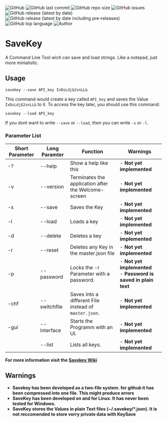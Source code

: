 ![GitHub](https://img.shields.io/github/license/heschy2/savekey?style=for-the-badge)
![GitHub last commit](https://img.shields.io/github/last-commit/heschy2/savekey?style=for-the-badge)
![GitHub repo size](https://img.shields.io/github/repo-size/heschy2/savekey?style=for-the-badge)
![GitHub issues](https://img.shields.io/github/issues-raw/heschy2/savekey?style=for-the-badge)
![GitHub release (latest by date)](https://img.shields.io/github/v/release/heschy2/savekey?style=for-the-badge)
![GitHub release (latest by date including pre-releases)](https://img.shields.io/github/v/release/heschy2/savekey?include_prereleases&label=Pre-Releases&style=for-the-badge)
![GitHub top language](https://img.shields.io/github/languages/top/heschy2/savekey?style=for-the-badge)
![Author](https://img.shields.io/badge/Author-heschy-blue?style=for-the-badge)

# SaveKey
A Command Line Tool wich can save and load strings. Like a notepad, just more minialistic.


## Usage

```
savekey --save API_key IxDsLdj$2snLL&
```

This command would create a key called `API_key` and saves the Value `IxDsLdj$2snLL&` to it.
To access the key later, you should use this command:

```
savekey --load API_key
```

If you dont want to write `--save` or `--load`, then you can write `-s` or `-l`.

### Parameter List

| Short Parameter | Long Paramter | Function | Warnings |
|--|--|--|--|
| -?   | --help       | Show a help like this | - **Not yet implemented**  |
| -v   | --version    | Terminates the application after the Welcome-screen | - **Not yet implemented** |
| -s   | --save       | Saves the Key | - **Not yet implemented** |
| -l   | --load       | Loads a key | - **Not yet implemented** |
| -d   | --delete     | Deletes a key | - **Not yet implemented** |
| -r   | --reset      | Deletes any Key in the master.json file | - **Not yet implemented** |
| -p   | --password   | Locks the -r Parameter with a password. | - **Not yet implemented** <br/> - **Password is saved in plain text** |
| -chf | --switchfile | Saves into a different File instead of `master.json`. | - **Not yet implemented** |
| -gui | --interface  | Starts the Programm with an UI. | - **Not yet implemented** |
|      | --list       | Lists all keys. | - **Not yet implemented** |

**For more information visit the [Savekey Wiki](https://github.com/heschy2/SaveKey/wiki)**

## Warnings

- **Savekey has been developed as a two-file system. for github it has been compressed into one file. This might produce errors**
- **SaveKey has been developed on and for Linux. It has never been tested for Windows.**
- **SaveKey stores the Values in plain Text files (~/.savekey/*.json). It is not reccomended to store verry private data with KeySave** 
